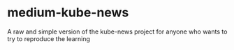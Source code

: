 # medium-kube-news
A raw and simple version of the kube-news project for anyone who wants to try to reproduce the learning
